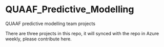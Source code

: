 # QUAAF_Predictive_Modelling
QUAAF predictive modelling team projects

There are three projects in this repo, it will synced with the repo in Azure weekly, please contribute here.
